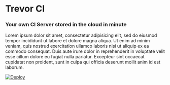 # Trevor CI

### Your own CI Server stored in the cloud in minute
Lorem ipsum dolor sit amet, consectetur adipisicing elit, sed do eiusmod tempor incididunt ut labore et dolore magna aliqua. Ut enim ad minim veniam, quis nostrud exercitation ullamco laboris nisi ut aliquip ex ea commodo consequat. Duis aute irure dolor in reprehenderit in voluptate velit esse cillum dolore eu fugiat nulla pariatur. Excepteur sint occaecat cupidatat non proident, sunt in culpa qui officia deserunt mollit anim id est laborum.

<a href="https://heroku.com/deploy?env[TREVOR_SUBDOMAIN]=testdomain">
  <img src="https://www.herokucdn.com/deploy/button.svg" alt="Deploy">
</a>
